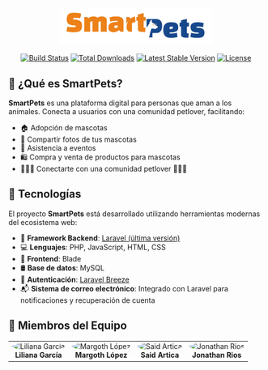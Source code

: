 #
<p align="center">
  <img src="https://raw.githubusercontent.com/LilianaGarc/SmartPets/main/public/images/smartpetspng2.webp" width="300" alt="SmartPets Logo">
</p>

<p align="center">
<a href="https://github.com/laravel/framework/actions"><img src="https://github.com/laravel/framework/workflows/tests/badge.svg" alt="Build Status"></a>
<a href="https://packagist.org/packages/laravel/framework"><img src="https://img.shields.io/packagist/dt/laravel/framework" alt="Total Downloads"></a>
<a href="https://packagist.org/packages/laravel/framework"><img src="https://img.shields.io/packagist/v/laravel/framework" alt="Latest Stable Version"></a>
<a href="https://packagist.org/packages/laravel/framework"><img src="https://img.shields.io/packagist/l/laravel/framework" alt="License"></a>
</p>

## 🐶 ¿Qué es SmartPets?

**SmartPets** es una plataforma digital para personas que aman a los animales. Conecta a usuarios con una comunidad petlover, facilitando:

- 🏠 Adopción de mascotas
- 📸 Compartir fotos de tus mascotas
- 🎉 Asistencia a eventos 
- 🛍️ Compra y venta de productos para mascotas
- 🧑‍🤝‍🧑 Conectarte con una comunidad petlover 🧑‍🤝‍🧑

## 🔧 Tecnologías

El proyecto **SmartPets** está desarrollado utilizando herramientas modernas del ecosistema web:

-   🧠 **Framework Backend**: [Laravel (última versión)](https://laravel.com)
-   💻 **Lenguajes**: PHP, JavaScript, HTML, CSS
-   🎨 **Frontend**: Blade
-   🛢️ **Base de datos**: MySQL
-   🔐 **Autenticación**: [Laravel Breeze](https://laravel.com/docs/starter-kits#laravel-breeze)
-   📬 **Sistema de correo electrónico**: Integrado con Laravel para notificaciones y recuperación de cuenta



## 👥 Miembros del Equipo

<table>
  <tr>
    <td align="center" valign="top">
      <img src="https://github.com/lilianagarcia.png" width="100" alt="Liliana García" style="border-radius:50%"><br>
      <strong>Liliana García</strong>
    </td>
    <td align="center" valign="top">
      <img src="https://github.com/DiMarFer.png" width="100" alt="Margoth López" style="border-radius:50%"><br>
      <strong>Margoth López</strong>
    </td>
    <td align="center" valign="top">
      <img src="https://github.com/artfer-19.png" width="100" alt="Said Artica" style="border-radius:50%"><br>
      <strong>Said Artica</strong>
    </td>
    <td align="center" valign="top">
      <img src="https://github.com/jonathanrios14.png" width="100" alt="Jonathan Rios" style="border-radius:50%"><br>
      <strong>Jonathan Rios</strong>
    </td>
  </tr>
</table>
